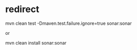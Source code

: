 # redirect


mvn clean test -Dmaven.test.failure.ignore=true sonar:sonar

or 

mvn clean install sonar:sonar
